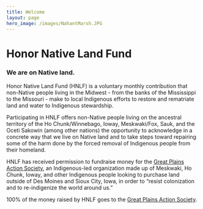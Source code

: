 ```yaml
---
title: Welcome
layout: page
hero_image: /images/NahantMarsh.JPG
---
```


# Honor Native Land Fund

### We are on Native land. 

Honor Native Land Fund (HNLF) is a voluntary monthly contribution that non-Native people living in the Midwest - from the banks of the Mississippi to the Missouri - make to local Indigenous efforts to restore and rematriate land and water to Indigenous stewardship. 

Participating in HNLF offers non-Native people living on the ancestral territory of the Ho Chunk/Winnebago, Ioway, Meskwaki/Fox, Sauk, and the Oceti Sakowin (among other nations) the opportunity to acknowledge in a concrete way that we live on Native land and to take steps toward repairing some of the harm done by the forced removal of Indigenous people from their homeland.  

HNLF has received permission to fundraise money for the [Great Plains Action Society][1], an Indigenous-led organization made up of Meskwaki, Ho Chunk, Ioway, and other Indigenous people looking to purchase land outside of Des Moines and Sioux City, Iowa, in order to “resist colonization and to re-indigenize the world around us.”

100% of the money raised by HNLF goes to the [Great Plains Action Society][1].


[1]: https://www.greatplainsaction.org/
